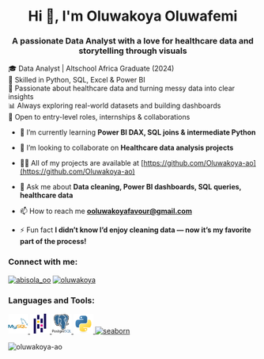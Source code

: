<h1 align="center">Hi 👋, I'm Oluwakoya Oluwafemi</h1>
<h3 align="center">A passionate Data Analyst with a love for healthcare data and storytelling through visuals</h3>

🎓 Data Analyst | Altschool Africa Graduate (2024)  
🧠 Skilled in Python, SQL, Excel & Power BI  
🔬 Passionate about healthcare data and turning messy data into clear insights  
📊 Always exploring real-world datasets and building dashboards  
📌 Open to entry-level roles, internships & collaborations  


- 🌱 I’m currently learning **Power BI DAX, SQL joins & intermediate Python**

- 👯 I’m looking to collaborate on **Healthcare data analysis projects**

- 👨‍💻 All of my projects are available at [https://github.com/Oluwakoya-ao](https://github.com/Oluwakoya-ao)

- 💬 Ask me about **Data cleaning, Power BI dashboards, SQL queries, healthcare data**

- 📫 How to reach me **ooluwakoyafavour@gmail.com**

- ⚡ Fun fact **I didn’t know I’d enjoy cleaning data — now it’s my favorite part of the process!**

<h3 align="left">Connect with me:</h3>
<p align="left">
<a href="https://twitter.com/abisola_oo" target="blank"><img align="center" src="https://raw.githubusercontent.com/rahuldkjain/github-profile-readme-generator/master/src/images/icons/Social/twitter.svg" alt="abisola_oo" height="30" width="40" /></a>
<a href="https://linkedin.com/in/oluwakoya" target="blank"><img align="center" src="https://raw.githubusercontent.com/rahuldkjain/github-profile-readme-generator/master/src/images/icons/Social/linked-in-alt.svg" alt="oluwakoya" height="30" width="40" /></a>
</p>

<h3 align="left">Languages and Tools:</h3>
<p align="left"> <a href="https://www.mysql.com/" target="_blank" rel="noreferrer"> <img src="https://raw.githubusercontent.com/devicons/devicon/master/icons/mysql/mysql-original-wordmark.svg" alt="mysql" width="40" height="40"/> </a> <a href="https://pandas.pydata.org/" target="_blank" rel="noreferrer"> <img src="https://raw.githubusercontent.com/devicons/devicon/2ae2a900d2f041da66e950e4d48052658d850630/icons/pandas/pandas-original.svg" alt="pandas" width="40" height="40"/> </a> <a href="https://www.postgresql.org" target="_blank" rel="noreferrer"> <img src="https://raw.githubusercontent.com/devicons/devicon/master/icons/postgresql/postgresql-original-wordmark.svg" alt="postgresql" width="40" height="40"/> </a> <a href="https://www.python.org" target="_blank" rel="noreferrer"> <img src="https://raw.githubusercontent.com/devicons/devicon/master/icons/python/python-original.svg" alt="python" width="40" height="40"/> </a> <a href="https://seaborn.pydata.org/" target="_blank" rel="noreferrer"> <img src="https://seaborn.pydata.org/_images/logo-mark-lightbg.svg" alt="seaborn" width="40" height="40"/> </a> </p>

<p><img align="center" src="https://github-readme-stats.vercel.app/api/top-langs?username=oluwakoya-ao&show_icons=true&locale=en&layout=compact" alt="oluwakoya-ao" /></p>
